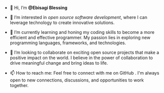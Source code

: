 - 👋 Hi, I’m **@Ebisagi Blessing**

- 👀 I’m interested in _open source software development_, where I can leverage technology to create innovative solutions.

- 🌱 I’m currently learning and honing my coding skills to become a more efficient and effective programmer. My passion lies in exploring new programming languages, frameworks, and technologies.

- 💞️ I’m looking to collaborate on exciting open source projects that make a positive impact on the world. I believe in the power of collaboration to drive meaningful change and bring ideas to life.

- 📫 How to reach me: Feel free to connect with me on GitHub . I'm always open to new connections, discussions, and opportunities to work together.


<!---
Ebisagi/Ebisagi is a ✨ special ✨ repository because its `README.md` (this file) appears on your GitHub profile.
You can click the Preview link to take a look at your changes.
--->
